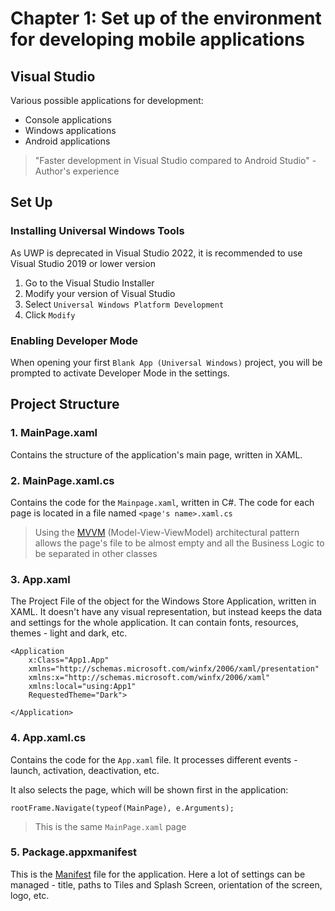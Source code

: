 # Chapter 1: Set up of the environment for developing mobile applications

## Visual Studio

Various possible applications for development:

- Console applications
- Windows applications
- Android applications

> "Faster development in Visual Studio compared to Android Studio" - Author's experience

## Set Up

### Installing Universal Windows Tools

As UWP is deprecated in Visual Studio 2022, it is recommended to use Visual Studio 2019 or lower version

1. Go to the Visual Studio Installer
2. Modify your version of Visual Studio
3. Select `Universal Windows Platform Development`
4. Click `Modify`

### Enabling Developer Mode

When opening your first `Blank App (Universal Windows)` project, you will be prompted to activate Developer Mode in the settings.

## Project Structure

### 1. MainPage.xaml

Contains the structure of the application's main page, written in XAML.

### 2. MainPage.xaml.cs

Contains the code for the `Mainpage.xaml`, written in C#. The code for each page is located in a file named `<page's name>.xaml.cs`

> Using the [MVVM](https://en.wikipedia.org/wiki/Model%E2%80%93view%E2%80%93viewmodel) (Model-View-ViewModel) architectural pattern allows the page's file to be almost empty and all the Business Logic to be separated in other classes

### 3. App.xaml

The Project File of the object for the Windows Store Application, written in XAML. It doesn't have any visual representation, but instead keeps the data and settings for the whole application. It can contain fonts, resources, themes - light and dark, etc.

```
<Application
    x:Class="App1.App"
    xmlns="http://schemas.microsoft.com/winfx/2006/xaml/presentation"
    xmlns:x="http://schemas.microsoft.com/winfx/2006/xaml"
    xmlns:local="using:App1"
    RequestedTheme="Dark">

</Application>
```

### 4. App.xaml.cs

Contains the code for the `App.xaml` file. It processes different events - launch, activation, deactivation, etc. 

It also selects the page, which will be shown first in the application:

```
rootFrame.Navigate(typeof(MainPage), e.Arguments);
```

> This is the same `MainPage.xaml` page

### 5. Package.appxmanifest

This is the [Manifest](https://en.wikipedia.org/wiki/Manifest_file) file for the application. Here a lot of settings can be managed - title, paths to Tiles and Splash Screen, orientation of the screen, logo, etc. 
